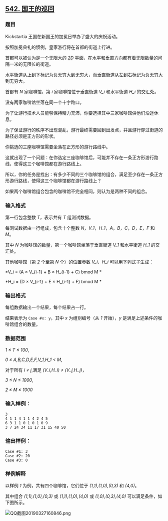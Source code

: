 ## [542. 国王的巡回](https://www.acwing.com/problem/content/544/)

### 题目

Kickstartia 王国在新国王的加冕日举办了盛大的庆祝活动。

按照加冕典礼的惯例，皇家游行将在首都的街道上行进。

首都可以被认为是一个无限大的 *2D* 平面，在水平和垂直方向都有着无限数量的间隔一米的无限长的街道。

水平街道从上到下标记为负无穷大到无穷大，而垂直街道从左到右标记为负无穷大到无穷大。

首都有 *N* 家咖啡馆，第 *i* 家咖啡馆位于垂直街道 *V_i* 和水平街道 *H_i* 的交汇处。

没有两家咖啡馆坐落在同一个十字路口。

为了让游行技术人员能够保持精力充沛，你要选择其中三家咖啡馆供他们沿途休息。

为了保证游行的秩序不出现混乱，游行最终需要回到出发点，并且游行穿过街道的路径必须是正方形的形状。

你挑选的三座咖啡馆需要坐落在正方形的游行路线中。

这就出现了一个问题：在你选定三座咖啡馆后，可能并不存在一条正方形游行路线，使得这三个咖啡馆都在游行路线上。

所以，你的任务是找出：有多少不同的三个咖啡馆的组合，满足至少存在一条正方形游行路线，使得这三个咖啡馆都在游行路线上？

如果两个咖啡馆组合包含的咖啡馆不完全相同，则认为是两种不同的组合。

### 输入格式

第一行包含整数 *T*，表示共有 *T* 组测试数据。

每测试数据由一行组成，包含十个整数 *N*，*V_1*，*H_1*，*A*，*B*，*C*，*D*，*E*，*F* 和 *M*。

其中 *N* 为咖啡馆的数量，第一个咖啡馆坐落于垂直街道 *V_1* 和水平街道 *H_1* 的交汇处。

其他咖啡馆（第 *2* 个至第 *N* 个）的位置参数 *V_i*、*H_i* 可以用下列式子生成：

*V_i = (A × V_{i-1} + B × H_{i-1} + C) bmod M *

*H_i = (D × V_{i-1} + E × H_{i-1} + F) bmod M *

### 输出格式

每组数据输出一个结果，每个结果占一行。

结果表示为 `Case #x: y`，其中 *x* 为组别编号（从 *1* 开始），*y* 是满足上述条件的咖啡馆组合的数量。

### 数据范围

*1 ≤ T ≤ 100*,

*0 ≤ A,B,C,D,E,F,V_1,H_1 < M*,

对于所有 *i ≠ j*,满足 *(V_i,H_i) ≠ (V_j,H_j)*，

*3 ≤ N ≤ 1000*,

*2 ≤ M ≤ 1000*

### 输入样例：

```
3
4 1 1 4 1 1 4 2 4 5
6 3 1 1 0 1 0 1 0 9
3 7 24 34 11 17 31 15 40 50
```

### 输出样例：

```
Case #1: 3
Case #2: 20
Case #3: 0
```

### 样例解释

以样例 *1* 为例，共有四个咖啡馆，它们位于 *(1,1),(1,0),(0,3)* 和 *(4,0)*。

其中组合 *(1,1),(1,0),(0,3)* 或 *(1,1),(1,0),(4,0)* 或 *(1,0),(0,3),(4,0)* 可以满足条件，如下图所示。

 ![QQ截图20190327160846.png](https://cdn.acwing.com/media/article/image/2019/03/27/19_926cd94850-QQ截图20190327160846.png)
